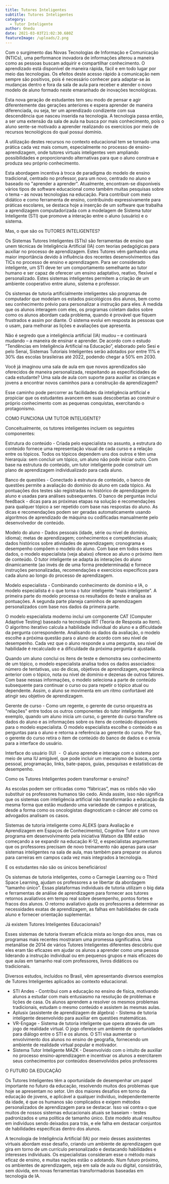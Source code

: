 ```yaml
---
title: Tutores Inteligentes
subtitle: Tutores Inteligentes
category:
  - Tutor Inteligente
author: Onedu
date: 2021-03-03T21:02:30.680Z
featureImage: /uploads/2.png
---
```



Com o surgimento das Novas Tecnologias de Informação e Comunicação (NTICs), uma performance inovadora de informações alterou a maneira como as pessoas buscam adquirir e compartilhar conhecimento. O aprendizado está disponível de maneira rápida, fácil e em todo lugar por meio das tecnologias. Os efeitos deste acesso rápido à comunicação nem sempre são positivos, pois é necessário conhecer para adaptar-se às mudanças dentro e fora da sala de aula para receber e atender o novo modelo de aluno formado neste emaranhado de inovações tecnológicas.

Esta nova geração de estudantes tem seu modo de pensar e agir diferentemente das gerações anteriores e espera aprender de maneira diferenciada, ou seja, ter um aprendizado condizente com sua descendência que nasceu inserida na tecnologia. A tecnologia passa então, a ser uma extensão da sala de aula na busca por mais conhecimento, pois o aluno sente-se motivado a aprender realizando os exercícios por meio de recursos tecnológicos do qual possui domínio.

A utilização destes recursos no contexto educacional tem se tornado uma prática cada vez mais comum, especialmente no processo de ensino-aprendizagem, onde tutores virtuais inteligentes vem ampliando possibilidades e proporcionando alternativas para que o aluno construa e produza seu próprio conhecimento. 

Esta abordagem incentiva à troca de paradigma do modelo de ensino tradicional, centrado no professor, para um novo, centrado no aluno e baseado no "aprender a aprender". Atualmente, encontram-se disponíveis vários tipos de software educacional como também muitas pesquisas sobre o tema – as novas tecnologias na educação. Para contribuir com meio didático e como ferramenta de ensino, contribuindo expressivamente para práticas escolares, se destaca hoje a inserção de um software que trabalha a aprendizagem computadorizada com a modelagem de Sistema tutor Inteligente (STI) que promove a interação entre o aluno (usuário) e o sistema.

Mas, o que são os TUTORES INTELIGENTES?

Os Sistemas Tutores Inteligentes (STIs) são ferramentas de ensino que unem técnicas de Inteligência Artificial (IA) com teorias pedagógicas para auxiliar no processo de aprendizagem. Estes Tutores vêm ganhando uma maior importância devido à influência dos recentes desenvolvimentos das TICs no processo de ensino e aprendizagem. Para ser considerado inteligente, um STI deve ter um comportamento semelhante ao tutor humano e ser capaz de oferecer um ensino adaptativo, reativo, flexível e personalizado. Estes sistemas inteligentes permitem a criação de um ambiente cooperativo entre aluno, sistema e professor.

Os sistemas de tutoria artificialmente inteligentes são programas de computador que modelam os estados psicológicos dos alunos, bem como seu conhecimento prévio para personalizar a instrução para eles. À medida que os alunos interagem com eles, os programas coletam dados sobre como os alunos abordam cada problema, quando é provável que fiquem frustrados e assim por diante. O sistema evolui em resposta às pessoas que o usam, para melhorar as lições e avaliações que apresenta.

Não é segredo que a inteligência artificial (IA) mudou – e continuará mudando – a maneira de ensinar e aprender. De acordo com o estudo “Tendências em Inteligência Artificial na Educação”, elaborado pelo Sesi e pelo Senai, Sistemas Tutoriais Inteligentes serão adotados por entre 11% e 30% das escolas brasileiras até 2022, podendo chegar a 50% em 2030.

Você já imaginou uma sala de aula em que novos aprendizados são oferecidos de maneira personalizada, respeitando as especificidades de cada estudante? Uma sala de aula com suporte para auxiliar as crianças e jovens a encontrar novos caminhos para a construção da aprendizagem?

Esse caminho pode percorrer as facilidades da inteligência artificial e propiciar que os estudantes avancem em suas descobertas ao construir o próprio conhecimento com as pequenas conquistas, exercitando o protagonismo.

COMO FUNCIONA UM TUTOR INTELIGENTE?

Conceitualmente, os tutores inteligentes incluem os seguintes componentes:

Estrutura do conteúdo - Criada pelo especialista no assunto, a estrutura do conteúdo fornece uma representação visual de cada curso e a relação entre os tópicos. Todos os tópicos dependem uns dos outros e têm uma hierarquia: sem concluir um tópico, um aluno não pode iniciar outro. Com base na estrutura do conteúdo, um tutor inteligente pode construir um plano de aprendizagem individualizado para cada aluno.

Banco de questões - Conectado à estrutura de conteúdo, o banco de questões permite a avaliação do domínio do aluno em cada tópico. As pontuações dos testes são registradas no histórico de aprendizagem do aluno e usadas para análises subsequentes. O banco de perguntas inclui feedback - dicas para as próximas etapas na solução e recomendações para qualquer tópico a ser repetido com base nas respostas do aluno. As dicas e recomendações podem ser geradas automaticamente usando algoritmos de aprendizado de máquina ou codificadas manualmente pelo desenvolvedor de conteúdo.

Modelo do aluno - Dados pessoais (idade, série ou nível de domínio, idioma); metas de aprendizagem; conhecimentos e competências atuais; dados históricos sobre atividades de aprendizagem; cronograma e desempenho compõem o modelo do aluno. Com base em todos esses dados, o modelo especialista (veja abaixo) oferece ao aluno o próximo item de conteúdo. O tutor inteligente se adapta às interações do aluno dinamicamente (ao invés de de uma forma predeterminada) e fornece instruções personalizadas, recomendações e exercícios específicos para cada aluno ao longo do processo de aprendizagem.

Modelo especialista - Combinando conhecimento de domínio e IA, o modelo especialista é o que torna o tutor inteligente "mais inteligente". A primeira parte do modelo processa os resultados do teste e analisa as pontuações. A segunda parte planeja caminhos de aprendizagem personalizados com base nos dados da primeira parte. 

O modelo especialista moderno inclui um componente CAT (Computer Adaptive Testing) baseado na tecnologia IRT (Teoria de Resposta ao Item). O algoritmo iterativo calcula a habilidade individual do aluno e a dificuldade da pergunta correspondente. Analisando os dados da avaliação, o modelo escolhe a próxima questão para o aluno de acordo com seu nível de desempenho. Cada vez que o aluno responde a uma pergunta, seu nível de habilidade é recalculado e a dificuldade da próxima pergunta é ajustada.

Quando um aluno conclui os itens de teste e demonstra seu conhecimento de um tópico, o modelo especialista analisa todos os dados associados: número de tentativas, uso de dicas, objetivos de aprendizagem, experiência anterior com o tópico, nota ou nível de domínio e dezenas de outros fatores. Com base nessas informações, o modelo seleciona a parte de conteúdo subsequente para continuar o curso ou para repetir o tópico atual ou dependente. Assim, o aluno se movimenta em um ritmo confortável até atingir seu objetivo de aprendizagem.

Gerente de curso - Como um regente, o gerente de curso orquestra as "relações" entre todos os outros componentes do tutor inteligente. Por exemplo, quando um aluno inicia um curso, o gerente do curso transfere os dados do aluno e as informações sobre os itens de conteúdo disponíveis para o modelo especialista. O modelo especialista escolhe o conteúdo e as perguntas para o aluno e retorna a referência ao gerente do curso. Por fim, o gerente do curso retira o item de conteúdo do banco de dados e o envia para a interface do usuário.

Interface do usuário (IU)  -  O aluno aprende e interage com o sistema por meio de uma IU amigável, que pode incluir um mecanismo de busca, conta pessoal, programação, links, bate-papos, guias, pesquisas e estatísticas de desempenho.

Como os Tutores Inteligentes podem transformar o ensino?

As escolas podem ser criticadas como “fábricas”, mas os robôs não vão substituir os professores humanos tão cedo. Ainda assim, isso não significa que os sistemas com inteligência artificial não transformarão a educação da mesma forma que estão mudando uma variedade de campos e práticas, desde a forma como os oncologistas diagnosticam o câncer até como os advogados analisam os casos.

Sistemas de tutoria inteligente como ALEKS (para Avaliação e Aprendizagem em Espaços de Conhecimento), Cognitive Tutor e um novo programa em desenvolvimento pela iniciativa Watson da IBM estão começando a se expandir na educação K-12, e especialistas argumentam que os professores precisam de novo treinamento não apenas para usar sistemas inteligentes na sala de aula, mas também para preparar os alunos para carreiras em campos cada vez mais integrados à tecnologia.

E os estudantes não são os únicos beneficiários!

Os sistemas de tutoria inteligentes, como o Carnegie Learning ou o Third Space Learning, ajudam os professores a se libertar da abordagem “tamanho único”. Essas plataformas individuais de tutoria utilizam o big data e ferramentas de análise de aprendizagem para fornecer aos tutores retornos avaliativos em tempo real sobre desempenho, pontos fortes e fracos dos alunos. O retorno avaliativo ajuda os professores a determinar as necessidades exatas de aprendizagem, as falhas em habilidades de cada aluno e fornecer orientação suplementar.

Já existem Tutores Inteligentes Educacionais?

Esses sistemas de tutoria tiveram eficácia mista ao longo dos anos, mas os programas mais recentes mostraram uma promessa significativa. Uma metanálise de 2014 de vários Tutores Inteligentes diferentes descobriu que eles eram tão eficazes em ajudar os alunos a aprender como uma pessoa liderando a instrução individual ou em pequenos grupos e mais eficazes do que aulas em tamanho real com professores, livros didáticos ou tradicionais.

Diversos estudos, incluídos no Brasil, vêm apresentando diversos exemplos de Tutores Inteligentes aplicados ao contexto educacional.  

* STI Andes - Contribui com a educação no ensino de física, motivando alunos a estudar com mais entusiasmo na resolução de problemas e lições de casa. Os alunos aprendem a resolver os mesmos problemas tradicionais, estudam o mesmo conteúdo e assistem às mesmas aulas. 
* Aplusix (assistente de aprendizagem de álgebra) - Sistema de tutoria inteligente desenvolvido para auxiliar em questões matemáticas.
* VR-Engage - Sistema de tutoria inteligente que opera através de um jogo de realidade virtual. O jogo oferece um ambiente de oportunidades para diálogo entre o STI e os alunos. O STI visa aumentar o envolvimento dos alunos no ensino de geografia, fornecendo um ambiente de realidade virtual popular e motivador.
* Sistema Tutor Inteligente MAZK - Desenvolvido com o intuito de auxiliar no processo ensino-aprendizagem e incentivar os alunos a exercitarem seus conhecimentos por conteúdos desenvolvidos pelos professores

O FUTURO DA EDUCAÇÃO

Os Tutores Inteligentes têm a oportunidade de desempenhar um papel importante no futuro da educação, resolvendo muitos dos problemas que hoje se apresentam no setor. Um dos maiores desafios em torno da educação de jovens, e aplicável a qualquer indivíduo, independentemente da idade, é que os humanos são complicados e exigem métodos personalizados de aprendizagem para se destacar. Isso vai contra o que muitos de nossos sistemas educacionais atuais se baseiam - testes padronizados e uma política de tamanho único. Este modelo atual resultou em indivíduos sendo deixados para trás, e ele falha em destacar conjuntos de habilidades específicas dentro dos alunos.

A tecnologia de Inteligência Artificial (IA) por meio desses assistentes virtuais abordam esse desafio, criando um ambiente de aprendizagem que gira em torno de um currículo personalizado e destacando habilidades e interesses individuais. Os especialistas consideram esse o método mais eficaz de ensino, e muitas nações estão o adotando. Num futuro próximo, os ambientes de aprendizagem, seja em sala de aula ou digital, consistirão, sem dúvida, em novas ferramentas transformadoras baseadas em tecnologia de IA.